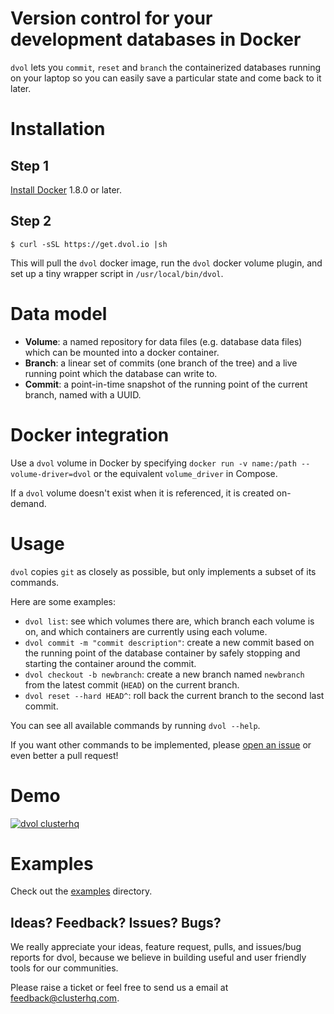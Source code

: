 # Version control for your development databases in Docker

`dvol` lets you `commit`, `reset` and `branch` the containerized databases running on your laptop so you can easily save a particular state and come back to it later.

# Installation

## Step 1

[Install Docker](https://docs.docker.com/) 1.8.0 or later.

## Step 2

```
$ curl -sSL https://get.dvol.io |sh
```

This will pull the `dvol` docker image, run the `dvol` docker volume plugin, and set up a tiny wrapper script in `/usr/local/bin/dvol`.

# Data model

* **Volume**: a named repository for data files (e.g. database data files) which can be mounted into a docker container.
* **Branch**: a linear set of commits (one branch of the tree) and a live running point which the database can write to.
* **Commit**: a point-in-time snapshot of the running point of the current branch, named with a UUID.

# Docker integration

Use a `dvol` volume in Docker by specifying `docker run -v name:/path --volume-driver=dvol` or the equivalent `volume_driver` in Compose.

If a `dvol` volume doesn't exist when it is referenced, it is created on-demand.

# Usage

`dvol` copies `git` as closely as possible, but only implements a subset of its commands.

Here are some examples:

* `dvol list`: see which volumes there are, which branch each volume is on, and which containers are currently using each volume.
* `dvol commit -m "commit description"`: create a new commit based on the running point of the database container by safely stopping and starting the container around the commit.
* `dvol checkout -b newbranch`: create a new branch named `newbranch` from the latest commit (`HEAD`) on the current branch.
* `dvol reset --hard HEAD^`: roll back the current branch to the second last commit.

You can see all available commands by running `dvol --help`.

If you want other commands to be implemented, please [open an issue](https://github.com/clusterhq/dvol/issues/) or even better a pull request!

# Demo

[![dvol clusterhq](http://img.youtube.com/vi/aXMNp-L_-1c/0.jpg)](https://youtu.be/aXMNp-L_-1c)

# Examples

Check out the [examples](https://github.com/ClusterHQ/dvol/tree/master/demos) directory.

## Ideas? Feedback? Issues? Bugs?

We really appreciate your ideas, feature request, pulls, and issues/bug reports for dvol, because we believe in building useful and user friendly tools for our communities.

Please raise a ticket or feel free to send us a email at [feedback@clusterhq.com](mailto:feedback@clusterhq.com).
